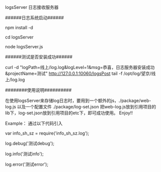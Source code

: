 logsServer
日志接收服务器

######日志系统启动######

npm install -d

cd logsServer

node logsServer.js

######测试是否安装成功######

curl -d "logPath=线上/log.log&logLevel=1&msg=恭喜，日志服务器安装成功&projectName=测试" http://127.0.0.1:10060/logsPost
tail -f /opt/log/望京/线上/log.log

########使用说明##########

在使用logsServer来存储log日志时，要用到一个额外的js，./package/web-log.js
以及一个配置文件 ./package/log-set.json
把web-log.js放到引用项目的lib下，log-set.json放到引用项目的etc下，即可成功使用。
Enjoy!!

Example：
通过以下代码引入

var info_sh_sz = require('info_sh_sz.log');

log.debug('测试debug');

log.info('测试info');

log.error('测试error');







